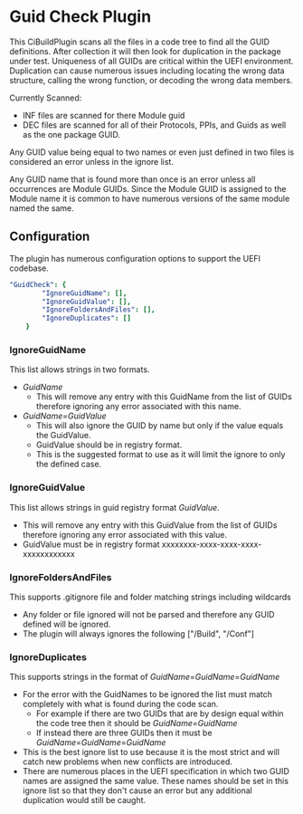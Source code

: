 # Guid Check Plugin

This CiBuildPlugin scans all the files in a code tree to find all the GUID definitions.  After collection it will then look for duplication in the package under test.  Uniqueness of all GUIDs are critical within the UEFI environment. Duplication can cause numerous issues including locating the wrong data structure, calling the wrong function, or decoding the wrong data members.

Currently Scanned:

* INF files are scanned for there Module guid
* DEC files are scanned for all of their Protocols, PPIs, and Guids as well as the one package GUID.

Any GUID value being equal to two names or even just defined in two files is considered an error unless in the ignore list.

Any GUID name that is found more than once is an error unless all occurrences are Module GUIDs.  Since the Module GUID is assigned to the Module name it is common to have numerous versions of the same module named the same.

## Configuration

The plugin has numerous configuration options to support the UEFI codebase.

``` yaml
"GuidCheck": {
        "IgnoreGuidName": [],
        "IgnoreGuidValue": [],
        "IgnoreFoldersAndFiles": [],
        "IgnoreDuplicates": []
    }
```

### IgnoreGuidName

This list allows strings in two formats.

* _GuidName_
  * This will remove any entry with this GuidName from the list of GUIDs therefore ignoring any error associated with this name.
* _GuidName=GuidValue_
  * This will also ignore the GUID by name but only if the value equals the GuidValue.
  * GuidValue should be in registry format.
  * This is the suggested format to use as it will limit the ignore to only the defined case.

### IgnoreGuidValue

This list allows strings in guid registry format _GuidValue_.

* This will remove any entry with this GuidValue from the list of GUIDs therefore ignoring any error associated with this value.
* GuidValue must be in registry format xxxxxxxx-xxxx-xxxx-xxxx-xxxxxxxxxxxx

### IgnoreFoldersAndFiles

This supports .gitignore file and folder matching strings including wildcards

* Any folder or file ignored will not be parsed and therefore any GUID defined will be ignored.
* The plugin will always ignores the following ["/Build", "/Conf"]

### IgnoreDuplicates

This supports strings in the format of _GuidName_=_GuidName_=_GuidName_

* For the error with the GuidNames to be ignored the list must match completely with what is found during the code scan.
  * For example if there are two GUIDs that are by design equal within the code tree then it should be _GuidName_=_GuidName_
  * If instead there are three GUIDs then it must be _GuidName_=_GuidName_=_GuidName_
* This is the best ignore list to use because it is the most strict and will catch new problems when new conflicts are introduced.
* There are numerous places in the UEFI specification in which two GUID names are assigned the same value.  These names should be set in this ignore list so that they don't cause an error but any additional duplication would still be caught.

